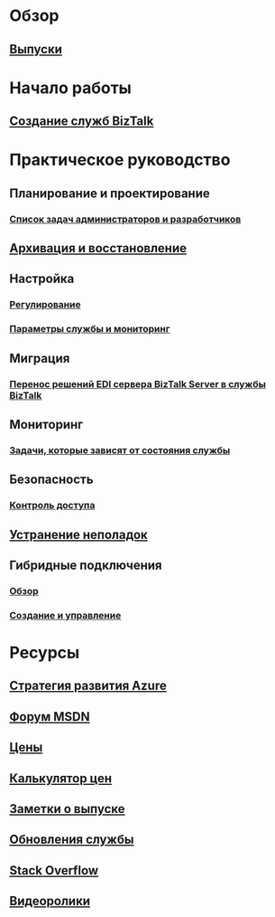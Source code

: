 # Обзор
## [Выпуски](biztalk-editions-feature-chart.md)

# Начало работы
## [Создание служб BizTalk](biztalk-provision-services.md)

# Практическое руководство
## Планирование и проектирование
### [Список задач администраторов и разработчиков](biztalk-services-administration-and-development-task-list.md)
## [Архивация и восстановление](biztalk-backup-restore.md)
## Настройка
### [Регулирование](biztalk-throttling-thresholds.md)
### [Параметры службы и мониторинг](biztalk-dashboard-monitor-scale-tabs.md)
## Миграция
### [Перенос решений EDI сервера BizTalk Server в службы BizTalk](biztalk-migrating-to-edi-guide.md)
## Мониторинг
### [Задачи, которые зависят от состояния службы](biztalk-service-state-chart.md)
## Безопасность
### [Контроль доступа](biztalk-issuer-name-issuer-key.md)
## [Устранение неполадок](biztalk-troubleshoot-using-ops-logs.md)
## Гибридные подключения
### [Обзор](integration-hybrid-connection-overview.md)
### [Создание и управление](integration-hybrid-connection-create-manage.md)

# Ресурсы
## [Стратегия развития Azure](https://azure.microsoft.com/roadmap/)
## [Форум MSDN](https://social.msdn.microsoft.com/Forums/en-US/home?forum=azurebiztalksvcs)
## [Цены](https://azure.microsoft.com/pricing/details/biztalk-services/)
## [Калькулятор цен](https://azure.microsoft.com/pricing/calculator/)
## [Заметки о выпуске](biztalk-release-notes.md)
## [Обновления службы](https://azure.microsoft.com/updates/?product=biztalk-services)
## [Stack Overflow](http://stackoverflow.com/questions/tagged/biztalk-services)
## [Видеоролики](https://azure.microsoft.com/documentation/videos/index/?services=biztalk-services)
